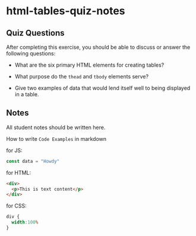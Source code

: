 # html-tables-quiz-notes

## Quiz Questions

After completing this exercise, you should be able to discuss or answer the following questions:

- What are the six primary HTML elements for creating tables?

- What purpose do the `thead` and `tbody` elements serve?

- Give two examples of data that would lend itself well to being displayed in a table.

## Notes

All student notes should be written here.


How to write `Code Examples` in markdown

for JS:
```javascript
const data = "Howdy"
```

for HTML:
```html
<div>
  <p>This is text content</p>
</div>
```

for CSS:
```css
div {
  width:100%
}
```
